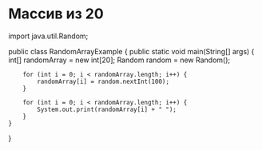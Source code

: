# Массив из 20

import java.util.Random;

public class RandomArrayExample {
public static void main(String[] args) {
int[] randomArray = new int[20];
Random random = new Random();

        
        for (int i = 0; i < randomArray.length; i++) {
            randomArray[i] = random.nextInt(100);
        }

        for (int i = 0; i < randomArray.length; i++) {
            System.out.print(randomArray[i] + " ");
        }
    }
}



